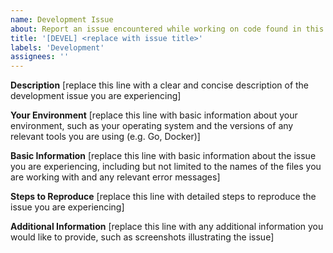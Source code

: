 ```yaml
---
name: Development Issue
about: Report an issue encountered while working on code found in this repository.
title: '[DEVEL] <replace with issue title>'
labels: 'Development'
assignees: ''
---
```


**Description**
[replace this line with a clear and concise description of the development issue you are experiencing]

**Your Environment**
[replace this line with basic information about your environment, such as your operating system and the versions of any relevant tools you are using (e.g. Go, Docker)]

**Basic Information**
[replace this line with basic information about the issue you are experiencing, including but not limited to the names of the files you are working with and any relevant error messages]

**Steps to Reproduce**
[replace this line with detailed steps to reproduce the issue you are experiencing]

**Additional Information**
[replace this line with any additional information you would like to provide, such as screenshots illustrating the issue]
